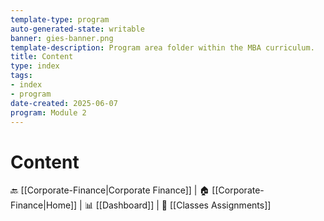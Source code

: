```yaml
---
template-type: program
auto-generated-state: writable
banner: gies-banner.png
template-description: Program area folder within the MBA curriculum.
title: Content
type: index
tags:
- index
- program
date-created: 2025-06-07
program: Module 2
---
```


# Content



🔙 [[Corporate-Finance|Corporate Finance]] | 🏠 [[Corporate-Finance|Home]] | 📊 [[Dashboard]] | 📝 [[Classes Assignments]]

